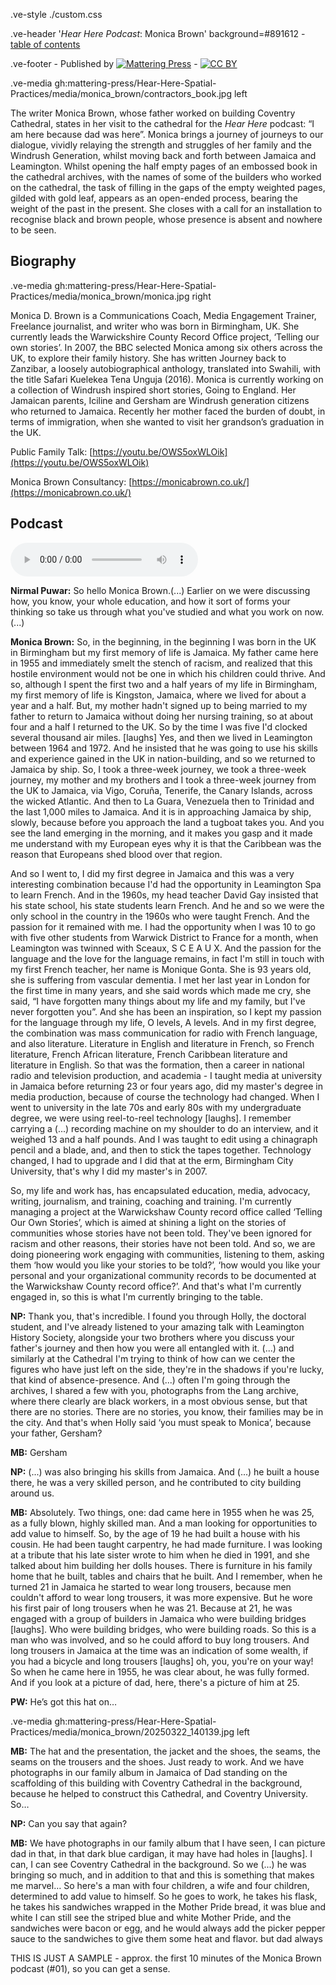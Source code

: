 .ve-style ./custom.css

.ve-header '*Hear Here Podcast*: Monica Brown' background=#891612
    - [table of contents](/)

.ve-footer
    - Published by [![Mattering Press](https://www.matteringpress.org/wp-content/themes/matteringpress/img/mattering-press.png)](https://www.matteringpress.org/)
    - [![CC BY](https://licensebuttons.net/l/by/4.0/88x31.png)](https://creativecommons.org/licenses/by/4.0/)

.ve-media gh:mattering-press/Hear-Here-Spatial-Practices/media/monica_brown/contractors_book.jpg left

The writer Monica Brown, whose father worked on building Coventry Cathedral, states in her visit to the cathedral for the *Hear Here* podcast: “I am here because dad was here”. Monica brings a journey of journeys to our dialogue, vividly relaying the strength and struggles of her family and the Windrush Generation, whilst moving back and forth between Jamaica and Leamington. Whilst opening the half empty pages of an embossed book in the cathedral archives, with the names of some of the builders who worked on the cathedral, the task of filling in the gaps of the empty weighted pages, gilded with gold leaf, appears as an open-ended process, bearing the weight of the past in the present. She closes with a call for an installation to recognise black and brown people, whose presence is absent and nowhere to be seen.

## Biography

.ve-media gh:mattering-press/Hear-Here-Spatial-Practices/media/monica_brown/monica.jpg right

Monica D. Brown is a Communications Coach, Media Engagement Trainer, Freelance journalist, and writer who was born in Birmingham, UK. She currently leads the Warwickshire County Record Office project, ‘Telling our own stories’. In 2007, the BBC selected Monica among six others across the UK, to explore their family history. She has written Journey back to Zanzibar, a loosely autobiographical anthology, translated into Swahili, with the title Safari Kuelekea Tena Unguja (2016). Monica is currently working on a collection of Windrush inspired short stories, Going to England. Her Jamaican parents, Iciline and Gersham are Windrush generation citizens who returned to Jamaica. Recently her mother faced the burden of doubt, in terms of immigration, when she wanted to visit her grandson’s graduation in the UK.

Public Family Talk: [https://youtu.be/OWS5oxWLOik](https://youtu.be/OWS5oxWLOik)

Monica Brown Consultancy: [https://monicabrown.co.uk/](https://monicabrown.co.uk/)

## Podcast

<audio controls>
  <source src="https://github.com/mattering-press/Hear-Here-Spatial-Practices/raw/refs/heads/main/media/POD%2301_Monica%20Brown_-16LUFs_FINALCUT_01.mp3" type="audio/mpeg">
    <!-- fallback -->
    Your browser doesn't support HTML5 audio. Here is a <a href="https://github.com/mattering-press/Hear-Here-Spatial-Practices/raw/refs/heads/main/media/POD%2301_Monica%20Brown_-16LUFs_FINALCUT_01.mp3">link to download the audio</a> instead.
</audio>

**Nirmal Puwar:** So hello Monica Brown.(...) Earlier on we were discussing how, you know, your whole education, and how it sort of forms your thinking so take us through what you've studied and what you work on now.(...) 

**Monica Brown:** So, in the beginning, in the beginning I was born in the UK in Birmingham but my first memory of life is Jamaica. My father came here in 1955 and immediately smelt the stench of racism, and realized that this hostile environment would not be one in which his children could thrive. And so, although I spent the first two and a half years of my life in Birmingham, my first memory of life is Kingston, Jamaica, where we lived for about a year and a half. But, my mother hadn't signed up to being married to my father to return to Jamaica without doing her nursing training, so at about four and a half I returned to the UK. So by the time I was five I'd clocked several thousand air miles. [laughs] Yes, and then we lived in Leamington between 1964 and 1972. And he insisted that he was going to use his skills and experience gained in the UK in nation-building, and so we returned to Jamaica by ship. So, I took a three-week journey, we took a three-week journey, my mother and my brothers and I took a three-week journey from the UK to Jamaica, via Vigo, Coruña, Tenerife, the Canary Islands, across the wicked Atlantic. And then to La Guara, Venezuela then to Trinidad and the last 1,000 miles to Jamaica. And it is in approaching Jamaica by ship, slowly, because before you approach the land a tugboat takes you. And you see the land emerging in the morning, and it makes you gasp and it made me understand with my European eyes why it is that the Caribbean was the reason that Europeans shed blood over that region. 

And so I went to, I did my first degree in Jamaica and this was a very interesting combination because I'd had the opportunity in Leamington Spa to learn French. And in the 1960s, my head teacher David Gay insisted that his state school, his state students learn French. And he and so we were the only school in the country in the 1960s who were taught French. And the passion for it remained with me. I had the opportunity when I was 10 to go with five other students from Warwick District to France for a month, when Leamington was twinned with Sceaux, S C E A U X. And the passion for the language and the love for the language remains, in fact I'm still in touch with my first French teacher, her name is Monique Gonta. She is 93 years old, she is suffering from vascular dementia. I met her last year in London for the first time in many years, and she said words which made me cry, she said, “I have forgotten many things about my life and my family, but I've never forgotten you”. And she has been an inspiration, so I kept my passion for the language through my life, O levels, A levels. And in my first degree, the combination was mass communication for radio with French language, and also literature. Literature in English and literature in French, so French literature, French African literature,  French Caribbean literature and literature in English. So that was the formation, then a career in national radio and television production, and academia - I taught media at university in Jamaica before returning 23 or four years ago, did my master's degree in media production, because of course the technology had changed. When I went to university in the late 70s and early 80s with my undergraduate degree, we were using reel-to-reel technology [laughs]. I remember carrying a (...) recording machine on my shoulder to do an interview, and it weighed 13 and a half pounds. And I was taught to edit using a chinagraph pencil and a blade, and, and then to stick the tapes together. Technology changed, I had to upgrade and I did that at the erm, Birmingham City University, that's why I did my master's in 2007. 

So, my life and work has, has encapsulated education, media, advocacy, writing, journalism, and training, coaching and training. I'm currently managing a project at the Warwickshaw County record office called ‘Telling Our Own Stories’, which is aimed at shining a light on the stories of communities whose stories have not been told. They've been ignored for racism and other reasons, their stories have not been told. And so, we are doing pioneering work engaging with communities, listening to them, asking them ‘how would you like your stories to be told?’, ‘how would you like your personal and your organizational community records to be documented at the Warwickshaw County record office?’. And that's what I'm currently engaged in, so this is what I'm currently bringing to the table.

**NP:** Thank you, that's incredible. I found you through Holly, the doctoral student, and I've already listened to your amazing talk with Leamington History Society, alongside your two brothers where you discuss your father's journey and then how you were all entangled with it. (...) and similarly at the Cathedral I'm trying to think of how can we center the figures who have just left on the side, they're in the shadows if you're lucky, that kind of absence-presence. And (...) often I'm going through the archives, I shared a few with you, photographs from the Lang archive, where there clearly are black workers, in a most obvious sense, but that there are no stories. There are no stories, you know, their families may be in the city. And that's when Holly said ‘you must speak to Monica’, because your father, Gersham?

**MB:** Gersham 

**NP:** (...) was also bringing his skills from Jamaica. And (...) he built a house there, he was a very skilled person, and he contributed to city building around us. 

**MB:** Absolutely. Two things, one: dad came here in 1955 when he was 25, as a fully blown, highly skilled man. And a man looking for opportunities to add value to himself. So, by the age of 19 he had built a house with his cousin. He had been taught carpentry, he had made furniture. I was looking at a tribute that his late sister wrote to him when he died in 1991, and she talked about him building her dolls houses. There is furniture in his family home that he built, tables and chairs that he built. And I remember, when he turned 21 in Jamaica he started to wear long trousers, because men couldn't afford to wear long trousers, it was more expensive. But he wore his first pair of long trousers when he was 21. Because at 21, he was engaged with a group of builders in Jamaica who were building bridges [laughs]. Who were building bridges, who were building roads. So this is a man who was involved, and so he could afford to buy long trousers. And long trousers in Jamaica at the time was an indication of some wealth, if you had a bicycle and long trousers [laughs] oh, you, you're on your way! So when he came here in 1955, he was clear about, he was fully formed. And if you look at a picture of dad, here, there's a picture of him at 25. 

**PW:** He’s got this hat on…

.ve-media gh:mattering-press/Hear-Here-Spatial-Practices/media/monica_brown/20250322_140139.jpg left

**MB:** The hat and the presentation, the jacket and the shoes, the seams, the seams on the trousers and the shoes. Just ready to work. And we have photographs in our family album in Jamaica of Dad standing on the scaffolding of this building with Coventry Cathedral in the background, because he helped to construct this Cathedral, and Coventry University. So…

**NP:** Can you say that again?

**MB:** We have photographs in our family album that I have seen, I can picture dad in that, in that dark blue cardigan, it may have had holes in [laughs]. I can, I can see Coventry Cathedral in the background. So we (...) he was bringing so much, and in addition to that and this is something that makes me marvel… So here's a man with four children, a wife and four children, determined to add value to himself. So he goes to work, he takes his flask, he takes his sandwiches wrapped in the Mother Pride bread, it was blue and white I can still see the striped blue and white Mother Pride, and the sandwiches were bacon or egg, and he would always add the picker pepper sauce to the sandwiches to give them some heat and flavor. but dad always

THIS IS JUST A SAMPLE - approx. the first 10 minutes of the Monica Brown podcast (#01), so you can get a sense. 